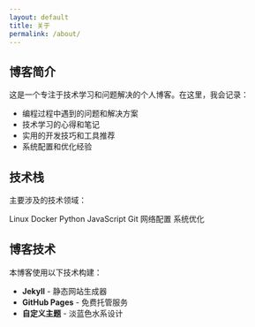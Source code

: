 ```yaml
---
layout: default
title: 关于
permalink: /about/
---
```


## 博客简介
这是一个专注于技术学习和问题解决的个人博客。在这里，我会记录：
- 编程过程中遇到的问题和解决方案
- 技术学习的心得和笔记
- 实用的开发技巧和工具推荐
- 系统配置和优化经验

## 技术栈
主要涉及的技术领域：

<div class="tech-tags">
  <span class="tech-tag">Linux</span>
  <span class="tech-tag">Docker</span>
  <span class="tech-tag">Python</span>
  <span class="tech-tag">JavaScript</span>
  <span class="tech-tag">Git</span>
  <span class="tech-tag">网络配置</span>
  <span class="tech-tag">系统优化</span>
</div>

## 博客技术
本博客使用以下技术构建：
- **Jekyll** - 静态网站生成器
- **GitHub Pages** - 免费托管服务
- **自定义主题** - 淡蓝色水系设计 